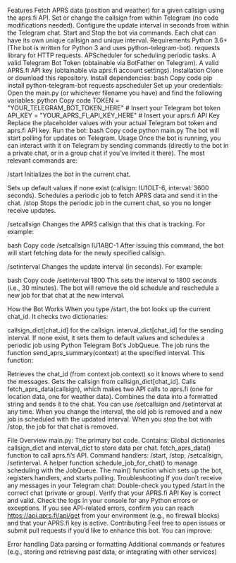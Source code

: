 Features
Fetch APRS data (position and weather) for a given callsign using the aprs.fi API.
Set or change the callsign from within Telegram (no code modifications needed).
Configure the update interval in seconds from within the Telegram chat.
Start and Stop the bot via commands.
Each chat can have its own unique callsign and unique interval.
Requirements
Python 3.6+ (The bot is written for Python 3 and uses python-telegram-bot).
requests library for HTTP requests.
APScheduler for scheduling periodic tasks.
A valid Telegram Bot Token (obtainable via BotFather on Telegram).
A valid APRS.fi API key (obtainable via aprs.fi account settings).
Installation
Clone or download this repository.
Install dependencies:
bash
Copy code
pip install python-telegram-bot requests apscheduler
Set up your credentials:
Open the main.py (or whichever filename you have) and find the following variables:
python
Copy code
TOKEN = "YOUR_TELEGRAM_BOT_TOKEN_HERE"  # Insert your Telegram bot token
API_KEY = "YOUR_APRS_FI_API_KEY_HERE"  # Insert your aprs.fi API Key
Replace the placeholder values with your actual Telegram bot token and aprs.fi API key.
Run the bot:
bash
Copy code
python main.py
The bot will start polling for updates on Telegram.
Usage
Once the bot is running, you can interact with it on Telegram by sending commands (directly to the bot in a private chat, or in a group chat if you’ve invited it there). The most relevant commands are:

/start
Initializes the bot in the current chat.

Sets up default values if none exist (callsign: IU1OLT-6, interval: 3600 seconds).
Schedules a periodic job to fetch APRS data and send it in the chat.
/stop
Stops the periodic job in the current chat, so you no longer receive updates.

/setcallsign <callsign>
Changes the APRS callsign that this chat is tracking. For example:

bash
Copy code
/setcallsign IU1ABC-1
After issuing this command, the bot will start fetching data for the newly specified callsign.

/setinterval <seconds>
Changes the update interval (in seconds). For example:

bash
Copy code
/setinterval 1800
This sets the interval to 1800 seconds (i.e., 30 minutes). The bot will remove the old schedule and reschedule a new job for that chat at the new interval.

How the Bot Works
When you type /start, the bot looks up the current chat_id. It checks two dictionaries:

callsign_dict[chat_id] for the callsign.
interval_dict[chat_id] for the sending interval. If none exist, it sets them to default values and schedules a periodic job using Python Telegram Bot’s JobQueue.
The job runs the function send_aprs_summary(context) at the specified interval. This function:

Retrieves the chat_id (from context.job.context) so it knows where to send the messages.
Gets the callsign from callsign_dict[chat_id].
Calls fetch_aprs_data(callsign), which makes two API calls to aprs.fi (one for location data, one for weather data).
Combines the data into a formatted string and sends it to the chat.
You can use /setcallsign and /setinterval at any time. When you change the interval, the old job is removed and a new job is scheduled with the updated interval. When you stop the bot with /stop, the job for that chat is removed.

File Overview
main.py: The primary bot code. Contains:
Global dictionaries callsign_dict and interval_dict to store data per chat.
fetch_aprs_data() function to call aprs.fi’s API.
Command handlers: /start, /stop, /setcallsign, /setinterval.
A helper function schedule_job_for_chat() to manage scheduling with the JobQueue.
The main() function which sets up the bot, registers handlers, and starts polling.
Troubleshooting
If you don’t receive any messages in your Telegram chat:
Double-check you typed /start in the correct chat (private or group).
Verify that your APRS.fi API Key is correct and valid.
Check the logs in your console for any Python errors or exceptions.
If you see API-related errors, confirm you can reach https://api.aprs.fi/api/get from your environment (e.g., no firewall blocks) and that your APRS.fi key is active.
Contributing
Feel free to open issues or submit pull requests if you’d like to enhance this bot. You can improve:

Error handling
Data parsing or formatting
Additional commands or features (e.g., storing and retrieving past data, or integrating with other services)
